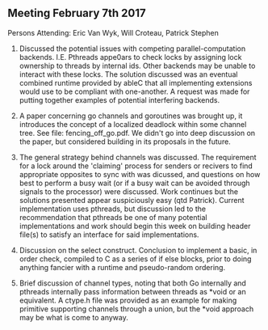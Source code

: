 ## Meeting February 7th 2017

Persons Attending: Eric Van Wyk, Will Croteau, Patrick Stephen

1. Discussed the potential issues with competing parallel-computation backends. I.E. Pthreads appe0ars to 
   check locks by assigning lock ownership to threads by internal ids. Other backends may be unable
   to interact with these locks. The solution discussed was an eventual combined runtime provided by
   ableC that all implementing extensions would use to be compliant with one-another. A request was made
   for putting together examples of potential interfering backends. 

2. A paper concerning go channels and goroutines was brought up, it introduces the concept of a localized
   deadlock within some channel tree. See file: fencing_off_go.pdf. We didn't go into deep discussion on 
   the paper, but considered building in its proposals in the future.

3. The general strategy behind channels was discussed. The requirement for a lock around the 'claiming' process
   for senders or recivers to find appropriate opposites to sync with was dicussed, and questions on how best to
   perform a busy wait (or if a busy wait can be avoided through signals to the processor) were discussed. Work 
   continues but the solutions presented appear suspiciously easy (qtd Patrick). Current implementation uses
   pthreads, but discussion led to the recommendation that pthreads be one of many potential implementations 
   and work should begin this week on building header file(s) to satisfy an interface for said implementations. 

4. Discussion on the select construct. Conclusion to implement a basic, in order check, compiled to C as a 
   series of if else blocks, prior to doing anything fancier with a runtime and pseudo-random ordering.

5. Brief discussion of channel types, noting that both Go internally and pthreads internally pass information
   between threads as *void or an equivalent. A ctype.h file was provided as an example for making primitive
   supporting channels through a union, but the *void approach may be what is come to anyway.